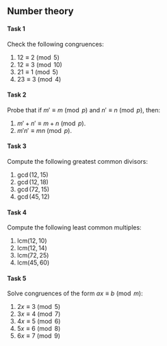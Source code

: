 ## Number theory

#### Task 1

Check the following congruences:

1. $12 \equiv 2 \pmod{5}$
2. $12 \equiv 3 \pmod{10}$
3. $21 \equiv 1 \pmod{5}$
4. $23 \equiv 3 \pmod{4}$


#### Task 2

Probe that if $m' \equiv m \pmod{p}$ and $n' \equiv n \pmod{p}$, then:

1. $m'+n' \equiv m+n \pmod{p}$.
2. $m'n' \equiv mn \pmod{p}$.

#### Task 3

Compute the following greatest common divisors:

1. $\gcd(12, 15)$
2. $\gcd(12, 18)$
3. $\gcd(72, 15)$
4. $\gcd(45, 12)$

#### Task 4

Compute the following least common multiples:

1. $\text{lcm}(12, 10)$
2. $\text{lcm}(12, 14)$
3. $\text{lcm}(72, 25)$
4. $\text{lcm}(45, 60)$

#### Task 5

Solve congruences of the form $ax \equiv b \pmod{m}$:

1. $2x \equiv 3 \pmod{5}$
2. $3x \equiv 4 \pmod{7}$
3. $4x \equiv 5 \pmod{6}$
4. $5x \equiv 6 \pmod{8}$
5. $6x \equiv 7 \pmod{9}$
